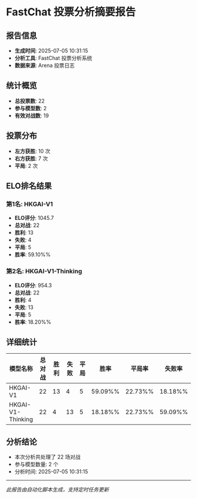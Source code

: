 # FastChat 投票分析摘要报告

## 报告信息
- **生成时间**: 2025-07-05 10:31:15
- **分析工具**: FastChat 投票分析系统
- **数据来源**: Arena 投票日志

## 统计概览
- **总投票数**: 22
- **参与模型数**: 2
- **有效对战数**: 19

## 投票分布
- **左方获胜**: 10 次
- **右方获胜**: 7 次
- **平局**: 2 次

## ELO排名结果
### 第1名: HKGAI-V1
- **ELO评分**: 1045.7
- **总对战**: 22
- **胜利**: 13
- **失败**: 4
- **平局**: 5
- **胜率**: 59.10%%

### 第2名: HKGAI-V1-Thinking
- **ELO评分**: 954.3
- **总对战**: 22
- **胜利**: 4
- **失败**: 13
- **平局**: 5
- **胜率**: 18.20%%

## 详细统计

| 模型名称 | 总对战 | 胜利 | 失败 | 平局 | 胜率 | 平局率 | 失败率 |
|---------|--------|------|------|------|------|--------|--------|
| HKGAI-V1 | 22 | 13 | 4 | 5 | 59.09%% | 22.73%% | 18.18%% |
| HKGAI-V1-Thinking | 22 | 4 | 13 | 5 | 18.18%% | 22.73%% | 59.09%% |

## 分析结论
- 本次分析共处理了 22 场对战
- 参与模型数量: 2 个
- 分析时间: 2025-07-05 10:31:15

---
*此报告由自动化脚本生成，支持定时任务更新*
